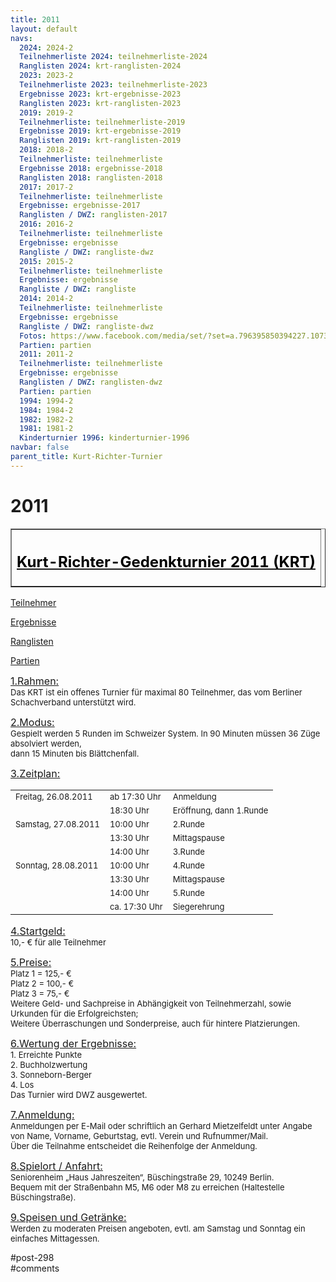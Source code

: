 ```yaml
---
title: 2011 
layout: default
navs:
  2024: 2024-2
  Teilnehmerliste 2024: teilnehmerliste-2024
  Ranglisten 2024: krt-ranglisten-2024
  2023: 2023-2
  Teilnehmerliste 2023: teilnehmerliste-2023
  Ergebnisse 2023: krt-ergebnisse-2023
  Ranglisten 2023: krt-ranglisten-2023
  2019: 2019-2
  Teilnehmerliste: teilnehmerliste-2019
  Ergebnisse 2019: krt-ergebnisse-2019
  Ranglisten 2019: krt-ranglisten-2019
  2018: 2018-2
  Teilnehmerliste: teilnehmerliste
  Ergebnisse 2018: ergebnisse-2018
  Ranglisten 2018: ranglisten-2018
  2017: 2017-2
  Teilnehmerliste: teilnehmerliste
  Ergebnisse: ergebnisse-2017
  Ranglisten / DWZ: ranglisten-2017
  2016: 2016-2
  Teilnehmerliste: teilnehmerliste
  Ergebnisse: ergebnisse
  Rangliste / DWZ: rangliste-dwz
  2015: 2015-2
  Teilnehmerliste: teilnehmerliste
  Ergebnisse: ergebnisse
  Rangliste / DWZ: rangliste
  2014: 2014-2
  Teilnehmerliste: teilnehmerliste
  Ergebnisse: ergebnisse
  Rangliste / DWZ: rangliste-dwz
  Fotos: https://www.facebook.com/media/set/?set=a.796395850394227.1073741841.214119148621903&type=1
  Partien: partien
  2011: 2011-2
  Teilnehmerliste: teilnehmerliste
  Ergebnisse: ergebnisse
  Ranglisten / DWZ: ranglisten-dwz
  Partien: partien
  1994: 1994-2
  1984: 1984-2
  1982: 1982-2
  1981: 1981-2
  Kinderturnier 1996: kinderturnier-1996
navbar: false
parent_title: Kurt-Richter-Turnier
---
```

<div class="post-298 page type-page status-publish hentry" id="post-298">
<h1 class="entry-title">2011</h1>
<div class="entry-content">
<table border="1" width="85%">
<tbody>
<tr>
<th align="center">
<h2><span style="text-decoration: underline;"><span style="color: #000000;"><strong>Kurt-Richter-Gedenkturnier 2011 (KRT)</strong></span></span></h2>
</th>
</tr>
</tbody>
</table>
<p><a href="http://www.narva-schach.de/wordpress/kurt-richter-turnier/2011-2/teilnehmerliste/">Teilnehmer</a></p>
<p><a href="http://www.narva-schach.de/wordpress/kurt-richter-turnier/2011-2/ergebnisse/">Ergebnisse</a></p>
<p><a href="http://www.narva-schach.de/wordpress/kurt-richter-turnier/2011-2/ranglisten-dwz/">Ranglisten</a></p>
<p><a href="http://www.narva-schach.de/wordpress/kurt-richter-turnier/2011-2/partien/">Partien</a></p>
<p><span style="font-size: medium;"><u>1.Rahmen:</u></span><br/>
<span style="font-size: small;">Das KRT ist ein offenes Turnier für maximal 80 Teilnehmer, das vom Berliner Schachverband unterstützt wird.</span></p>
<p><span style="font-size: medium;"><u>2.Modus:</u></span><br/>
<span style="font-size: small;">Gespielt werden 5 Runden im Schweizer System. In 90 Minuten müssen 36 Züge absolviert werden,<br/>
dann 15 Minuten bis Blättchenfall.</span></p>
<p><span style="font-size: medium;"><u>3.Zeitplan:</u></span></p>
<table border="0" width="60%">
<tbody>
<tr>
<td><span style="font-size: small;">Freitag, 26.08.2011</span></td>
<td><span style="font-size: small;">ab 17:30 Uhr</span></td>
<td><span style="font-size: small;">Anmeldung</span></td>
</tr>
<tr>
<td><span style="font-size: small;"> </span></td>
<td><span style="font-size: small;">18:30 Uhr</span></td>
<td><span style="font-size: small;">Eröffnung, dann 1.Runde</span></td>
</tr>
<tr>
<td><span style="font-size: small;">Samstag, 27.08.2011</span></td>
<td><span style="font-size: small;">10:00 Uhr</span></td>
<td><span style="font-size: small;">2.Runde</span></td>
</tr>
<tr>
<td><span style="font-size: small;"> </span></td>
<td><span style="font-size: small;">13:30 Uhr</span></td>
<td><span style="font-size: small;">Mittagspause</span></td>
</tr>
<tr>
<td><span style="font-size: small;"> </span></td>
<td><span style="font-size: small;">14:00 Uhr</span></td>
<td><span style="font-size: small;">3.Runde</span></td>
</tr>
<tr>
<td><span style="font-size: small;">Sonntag, 28.08.2011</span></td>
<td><span style="font-size: small;">10:00 Uhr</span></td>
<td><span style="font-size: small;">4.Runde</span></td>
</tr>
<tr>
<td><span style="font-size: small;"> </span></td>
<td><span style="font-size: small;">13:30 Uhr</span></td>
<td><span style="font-size: small;">Mittagspause</span></td>
</tr>
<tr>
<td><span style="font-size: small;"> </span></td>
<td><span style="font-size: small;">14:00 Uhr</span></td>
<td><span style="font-size: small;">5.Runde</span></td>
</tr>
<tr>
<td><span style="font-size: small;"> </span></td>
<td><span style="font-size: small;">ca. 17:30 Uhr</span></td>
<td><span style="font-size: small;">Siegerehrung</span></td>
</tr>
</tbody>
</table>
<p><span style="font-size: medium;"><u>4.Startgeld:</u></span><br/>
<span style="font-size: small;">10,- € für alle Teilnehmer</span></p>
<p><span style="font-size: medium;"><u>5.Preise:</u></span><br/>
<span style="font-size: small;">Platz 1 = 125,- €<br/>
Platz 2 = 100,- €<br/>
Platz 3 = 75,- €<br/>
Weitere Geld- und Sachpreise in Abhängigkeit von Teilnehmerzahl, sowie Urkunden für die Erfolgreichsten;<br/>
Weitere Überraschungen und Sonderpreise, auch für hintere Platzierungen.</span></p>
<p><span style="font-size: medium;"><u>6.Wertung der Ergebnisse:</u></span><br/>
<span style="font-size: small;">1. Erreichte Punkte<br/>
2. Buchholzwertung<br/>
3. Sonneborn-Berger<br/>
4. Los<br/>
Das Turnier wird DWZ ausgewertet.</span></p>
<p><span style="font-size: medium;"><u>7.Anmeldung:</u></span><br/>
<span style="font-size: small;">Anmeldungen per E-Mail oder schriftlich an Gerhard Mietzelfeldt unter Angabe von Name, Vorname, Geburtstag, evtl. Verein und Rufnummer/Mail.<br/>
Über die Teilnahme entscheidet die Reihenfolge der Anmeldung.</span></p>
<p><span style="font-size: medium;"><u>8.Spielort / Anfahrt:</u></span><br/>
<span style="font-size: small;">Seniorenheim „Haus Jahreszeiten“, Büschingstraße 29, 10249 Berlin.<br/>
Bequem mit der Straßenbahn M5, M6 oder M8 zu erreichen (Haltestelle Büschingstraße).</span></p>
<p><span style="font-size: medium;"><u>9.Speisen und Getränke:</u></span><br/>
<span style="font-size: small;">Werden zu moderaten Preisen angeboten, evtl. am Samstag und Sonntag ein einfaches Mittagessen.</span></p>
</div><!-- .entry-content -->
</div> #post-298 
<div id="comments">
</div> #comments 
